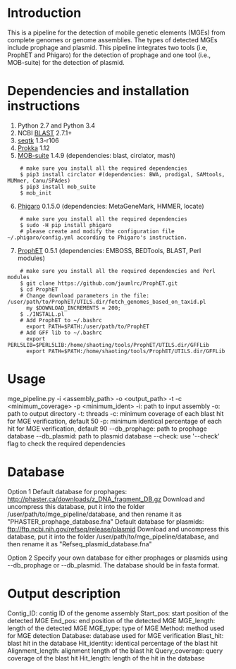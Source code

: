 # Introduction
This is a pipeline for the detection of mobile genetic elements (MGEs) from complete genomes or genome assemblies. The types of detected MGEs include prophage and plasmid. This pipeline integrates two tools (i.e, ProphET and Phigaro) for the detection of prophage and one tool (i.e., MOB-suite) for the detection of plasmid.

# Dependencies and installation instructions
1. Python 2.7 and Python 3.4
2. NCBI [BLAST](ftp://ftp.ncbi.nlm.nih.gov/blast/executables/blast+) 2.7.1+
3. [seqtk](https://github.com/lh3/seqtk) 1.3-r106
4. [Prokka](https://github.com/tseemann/prokka) 1.12
5. [MOB-suite](https://github.com/phac-nml/mob-suite) 1.4.9 (dependencies: blast, circlator, mash)
```
    # make sure you install all the required dependencies
    $ pip3 install circlator #(dependencies: BWA, prodigal, SAMtools, MUMmer, Canu/SPAdes)
    $ pip3 install mob_suite
    $ mob_init
```
6. [Phigaro](https://github.com/lpenguin/phigaro) 0.1.5.0 (dependencies: MetaGeneMark, HMMER, locate)
```
    # make sure you install all the required dependencies
    $ sudo -H pip install phigaro
    # please create and modify the configuration file ~/.phigaro/config.yml according to Phigaro's instruction.
```
7. [ProphET](https://github.com/facebook/prophet) 0.5.1 (dependencies: EMBOSS, BEDTools, BLAST, Perl modules)
```
    # make sure you install all the required dependencies and Perl modules
    $ git clone https://github.com/jaumlrc/ProphET.git
    $ cd ProphET
    # Change download parameters in the file: /user/path/to/ProphET/UTILS.dir/fetch_genomes_based_on_taxid.pl
      my $DOWNLOAD_INCREMENTS = 200;
    $ ./INSTALL.pl
    # Add ProphET to ~/.bashrc
      export PATH=$PATH:/user/path/to/ProphET
    # Add GFF lib to ~/.bashrc
      export PERL5LIB=$PERL5LIB:/home/shaoting/tools/ProphET/UTILS.dir/GFFLib
      export PATH=$PATH:/home/shaoting/tools/ProphET/UTILS.dir/GFFLib
```
# Usage
mge_pipeline.py -i <assembly_path> -o <output_path> -t <threads> -c <minimum_coverage> -p <minimum_ident>
-i: path to input assembly
-o: path to output directory
-t: threads
-c: minimum coverage of each blast hit for MGE verification, default 50
-p: minimum identical percentage of each hit for MGE verification, default 90
--db_prophage: path to prophage database
--db_plasmid: path to plasmid database
--check: use '--check' flag to check the required dependencies

# Database
Option 1
Default database for prophages: http://phaster.ca/downloads/z_DNA_fragment_DB.gz
Download and uncompress this database, put it into the folder /user/path/to/mge_pipeline/database, and then rename it as "PHASTER_prophage_database.fna"
Default database for plasmids: ftp://ftp.ncbi.nih.gov/refseq/release/plasmid
Download and uncompress this database, put it into the folder /user/path/to/mge_pipeline/database, and then rename it as "Refseq_plasmid_database.fna"

Option 2
Specify your own database for either prophages or plasmids using --db_prophage or --db_plasmid. The database should be in fasta format.

# Output description
Contig_ID: contig ID of the genome assembly
Start_pos: start position of the detected MGE
End_pos: end position of the detected MGE
MGE_length: length of the detected MGE
MGE_type: type of MGE
Method: method used for MGE detection
Database: database used for MGE verification
Blast_hit: blast hit in the database
Hit_identity: identical percentage of the blast hit
Alignment_length: alignment length of the blast hit
Query_coverage: query coverage of the blast hit
Hit_length: length of the hit in the database
